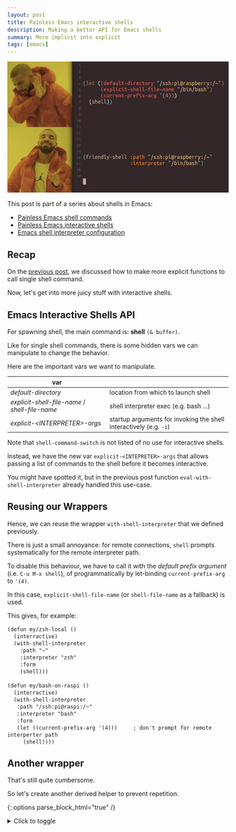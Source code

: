 ```yaml
---
layout: post
title: Painless Emacs interactive shells
description: Making a better API for Emacs shells
summary: More implicit into explicit
tags: [emacs]
---
```


![drake](/assets/img/drake-friendly-shell.png)


This post is part of a series about shells in Emacs:
- [Painless Emacs shell commands](/2020/01/19/painless-emacs-shell-commands)
- [Painless Emacs interactive shells](/2020/01/21/painless-emacs-interactive-shells)
- [Emacs shell interpreter configuration](/2020/07/07/emacs-remote-shell-interpreter-conf)
<!-- - [Painless Emacs remote shells](/2020/07/08/painless-emacs-remote-shells) -->


## Recap

On the [previous post](/2020/01/19/painless-emacs-shell-commands), we discussed how to make more explicit functions to call single shell command.

Now, let's get into more juicy stuff with interactive shells.


## Emacs Interactive Shells API

For spawning shell, the main command is: **shell** `(& buffer)`.

Like for single shell commands, there is some hidden vars we can manipulate to change the behavior.

Here are the important vars we want to manipulate.

| var                                            |                                                                    |
| --                                             | --                                                                 |
| _default-directory_                            | location from which to launch shell                                |
| _explicit-shell-file-name_ / _shell-file-name_ | shell interpreter exec (e.g. bash ...)                             |
| _explicit-\<INTERPRETER\>-args_                | startup arguments for invoking the shell interactively (e.g. `-i`) |

Note that `shell-command-switch` is not listed of no use for interactive shells.

Instead, we have the new var `explicit-<INTEPRETER>-args` that allows passing a list of commands to the shell before it becomes interactive.

You might have spotted it, but in the previous post function `eval-with-shell-interpreter` already handled this use-case.


## Reusing our Wrappers

Hence, we can reuse the wrapper `with-shell-interpreter` that we defined previously.

There is just a small annoyance: for remote connections, `shell` prompts systematically for the remote interpreter path.

To disable this behaviour, we have to call it with the _default prefix argument_ (i.e. `C-u M-x shell`), of programmatically by let-binding `current-prefix-arg` to `'(4)`.

In this case, `explicit-shell-file-name` (or `shell-file-name` as a fallback) is used.

This gives, for example:

```emacs-lisp
(defun my/zsh-local ()
  (interractive)
  (with-shell-interpreter
    :path "~"
    :interpreter "zsh"
    :form
    (shell)))

(defun my/bash-on-raspi ()
  (interractive)
  (with-shell-interpreter
   :path "/ssh:pi@raspi:/~"
   :interpreter "bash"
   :form
   (let ((current-prefix-arg '(4)))     ; don't prompt for remote interperter path
     (shell))))
```


## Another wrapper

That's still quite cumbersome.

So let's create another derived helper to prevent repetition.

{::options parse_block_html="true" /}
<details><summary markdown="span">Click to toggle</summary>
```emacs-lisp
;; ------------------------------------------------------------------------
;; MAIN

(cl-defun friendly-shell (&key path interpreter interpreter-args command-switch)
  "Create a shell at given PATH, using given INTERPRETER binary."
  (interactive)

  (with-shell-interpreter
    :form
    (let* ((path (or path default-directory))
           (is-remote (file-remote-p path))
           (interpreter (or interpreter
                            (if is-remote
                                with-shell-interpreter-default-remote
                              shell-file-name)))
           (interpreter (prf/tramp/path/normalize interpreter))
           (shell-buffer-basename (friendly-shell--generate-buffer-name is-remote interpreter path))
           (shell-buffer-name (generate-new-buffer-name shell-buffer-name))
           (current-prefix-arg '(4))
           (comint-process-echoes t))
      (shell shell-buffer-name))
    :path path
    :interpreter interpreter
    :interpreter-args interpreter-args))

;; ------------------------------------------------------------------------
;; HELPERS: BUFFER NAME

(defun friendly-shell--generate-buffer-name (is-remote interpreter path)
  (if is-remote
      (friendly-shell--generate-buffer-name-remote interpreter path)
    (friendly-shell--generate-buffer-name-local interpreter path)))

(defun friendly-shell--generate-buffer-name-local (&optional interpreter _path)
  (if interpreter
      (prf-with-interpreter--get-interpreter-name interpreter)
    "shell"))

(defun friendly-shell--generate-buffer-name-remote (intepreter path)
  (let ((vec (tramp-dissect-file-name path)))
    (friendly-shell--generate-buffer-name-remote-from-vec vec)))

(defun friendly-shell--generate-buffer-name-remote-from-vec (vec)
  (let (user host)
    (concat
     (tramp-file-name-user vec) "@" (tramp-file-name-host vec))))
```
</details>
{::options parse_block_html="false" /}

Please note that we force `comint-process-echoes` to `t` to ensure that directory tracking works properly.

Directory tracking (_ditrack_ for short) is the Emacs capability to keep track of current directory when doing a `cd`.

Also, we embarked functions to help make shell buffer names more explicit.

Our rewritten commands become:

```emacs-lisp
(defun my/zsh-local ()
  (interractive)
  (friendly-shell :path "~" :interpreter "zsh"))

(defun my/bash-on-raspi ()
  (interractive)
  (friendly-shell :path "/ssh:pi@raspi:/~" :interpreter "bash"))
```

The code for `friendly-shell` can be found in package [friendly-shell](https://github.com/p3r7/friendly-shell).

